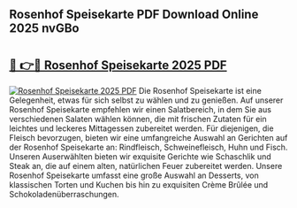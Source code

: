 ## Rosenhof Speisekarte PDF Download Online 2025 nvGBo

# <h2><a href="http://gccyc5.nevu.top/?p=Rosenhof+Speisekarte">🔗 👉🔴 Rosenhof Speisekarte 2025 PDF</a></h2>

[![Rosenhof Speisekarte 2025 PDF](https://i.imgur.com/dBaPXMq.png)](http://gccyc5.nevu.top/?p=Rosenhof+Speisekarte)
Die Rosenhof Speisekarte ist eine Gelegenheit, etwas für sich selbst zu wählen und zu genießen. Auf unserer Rosenhof Speisekarte empfehlen wir einen Salatbereich, in dem Sie aus verschiedenen Salaten wählen können, die mit frischen Zutaten für ein leichtes und leckeres Mittagessen zubereitet werden. Für diejenigen, die Fleisch bevorzugen, bieten wir eine umfangreiche Auswahl an Gerichten auf der Rosenhof Speisekarte an: Rindfleisch, Schweinefleisch, Huhn und Fisch. Unseren Auserwählten bieten wir exquisite Gerichte wie Schaschlik und Steak an, die auf einem alten, natürlichen Feuer zubereitet werden. Unsere Rosenhof Speisekarte umfasst eine große Auswahl an Desserts, von klassischen Torten und Kuchen bis hin zu exquisiten Crème Brûlée und Schokoladenüberraschungen.
